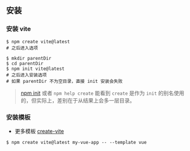 ## 安装

### **安装 vite**

```shell
$ npm create vite@latest
# 之后进入选项

$ mkdir parentDir
$ cd parentDir
$ npm init vite@latest
# 之后进入安装选项
# 如果 parentDir 不为空目录，直接 init 安装会失败
```

> [npm init](https://npm.nodejs.cn/cli/v9/commands/npm-init) 或者 `npm help create` 能看到 `create` 是作为 `init` 的别名使用的，但实际上，差别在于从结果上会多一层目录。



### **安装模板**

- 更多模板 [create-vite](https://github.com/vitejs/vite/tree/main/packages/create-vite)

```shell
$ npm create vite@latest my-vue-app -- --template vue
```





